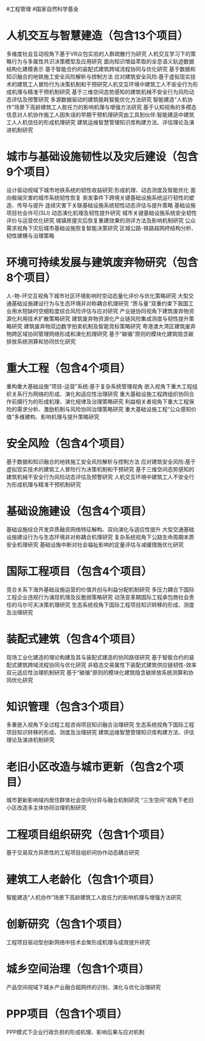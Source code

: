 #工程管理 #国家自然科学基金 
# 人机交互与智慧建造（包含13个项目）
多维度社会互动视角下基于VR众包实验的人群疏散行为研究
人机交互学习下的策略行为与多属性共识决策模型及应用研究
面向知识增益萃取的全息语义轨迹数据结构化建模表示
基于智能合约的装配式建筑跨域流程协同与优化研究
基于数据和知识融合的地铁施工安全风险解析与控制方法
应对建筑安全风险:基于虚拟现实技术的建筑工人冒险行为决策机制和干预研究人机交互环境中建筑工人不安全行为形成机理与精准干预机制研究
基于三维空间态势感知的建筑机械不安全行为风险动态评估及预警研究
多源数据驱动的建筑能耗智能优化方法研究
智能建造“人机协作”场景下高龄建筑工人胜任力的影响机理与增强方法研究
基于认知视角的多模态信息对人机协作施工人因失误的早期干预机理研究由工具到伙伴:智能建造中建筑工人人机信任的形成机理研究
建筑运维智慧管理知识库构建方法、评估理论及演进机制研究
# 城市与基础设施韧性以及灾后建设（包含9个项目）
设计驱动视域下城市地铁系统的韧性收益研究:形成机理、动态测度及智能优化
面向极端灾害的城市系统韧性恢复
突发事件下跨境关键基础设施系统运行韧性的塑造、传导与提升
连续灾害下关联基础设施系统韧性动态评估与提升策略
基础设施项目社会许可(SLI) 动态演化机理及韧性提升研究
城市关键基础设施系统安全韧性评价与运营优化研究
城镇房屋灾后恢复重建效果的测评方法及影响机制研究
公众需求视角下灾后城市基础设施恢复智能决策研究
区城公路-铁路超网终结构分析、韧性建横与治理策略
# 环境可持续发展与建筑废弃物研究（包含8个项目）
人-物-环交互视角下城市社区环境影响时空动态量化评价与优化策略研究
大型交通基础设施建设行为与生态环境非对称耦合机理研究
“质与量”双重约束下我国工业用水短缺时空细粒度综合风险评估与应对研究
产业链协同视角下建筑废弃物资源化利用技术扩散策略研究
建筑废弃物资源化产业链风险集成测度与韧性提升策略研究
建筑废弃物双边数字拍卖机制及智能竞标策略研究
粤港澳大湾区建筑废弃物跨区域协同管理网络形成和演化机理研究
基于“碳循”原则的模块化建筑隐含碳排放系统测算和协同优化研究
# 重大工程（包含4个项目）
重构重大基础设施“项目-运营”系统:基于复杂系统管理视角
嵌入视角下重大工程组织关系行为网络的形成、演化和适应性治理研究
重大基础设施工程跨组织协同合作前摄行为的形成机理、演化规律及治理策略研究
利益相关者视角下重大工程保险的需求分析、激励机制与风险协同治理策略研究
重大基础设施工程“公众感知价值”多维建构、影响机理与提升策略研究
# 安全风险（包含4个项目）
基于数据和知识融合的地铁施工安全风险解析与控制方法
应对建筑安全风险:基于虚拟现实技术的建筑工人冒险行为决策机制和干预研究
基于三维空间态势感知的建筑机械不安全行为风险动态评估及预警研究
人机交互环境中建筑工人不安全行为形成机理与精准干预机制研究
# 基础设施建设（包含4个项目）
基础设施综合开发异质融资网络特征解构、双向演化与适应性提升
大型交通基础设施建设行为与生态环境非对称耦合机理研究
复杂系统视角下公路生命周期本质安全机理研究
基础设施中断对社会福祉影响的定量评估与减缓措施优化研究
# 国际工程项目（包含4个项目）
竞合关系下海外基础设施运营的价值共创与利益分配机制研究
多压力耦合下国际工程企业违规行为涌现机理及反脆弱策略研究
动荡变革期国际工程承包商社会责任的马尔可夫决策机理研究
生态系统视角下国际工程项目知识转移的形成、测度及治理研究
# 装配式建筑（包含4个项目）
现场工业化建造的理论构建及其与装配式建造的协同路径研究
基于智能合约的装配式建筑跨域流程协同与优化研究
非稳态交易属性下装配式建筑供应链韧性-效率双元适应性治理机制研究
基于“碳循”原则的模块化建筑隐含碳排放系统测算和协同优化研究
# 知识管理（包含3个项目）
多重嵌入视角下全过程工程咨询项目知识融合治理研究
生态系统视角下国际工程项目知识转移的形成、测度及治理研究
建筑运维智慧管理知识库构建方法、评估理论及演进机制研究
# 老旧小区改造与城市更新（包含2个项目）
城市更新影响域内居住群体社会空间分异与融合机制研究
“三生空间”视角下老旧小区改造多主体协同治理机制研究
# 工程项目组织研究（包含1个项目）
基于交易双方异质性的工程项目组织间协作动态耦合研究
# 建筑工人老龄化（包含1个项目）
智能建造“人机协作”场景下高龄建筑工人胜任力的影响机理与增强方法研究
# 创新研究（包含1个项目）
工程项目驱动型创新网络中技术会聚形成机理与成效提升研究
# 城乡空间治理（包含1个项目）
产品空间视域下城乡产业融合超网终的识别、演化与优化治理研究
# PPP项目（包含1个项目）
PPP模式下企业行政负担的形成机理、影响后果与应对机制